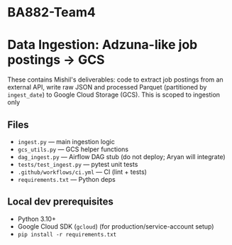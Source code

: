 # BA882-Team4

# Data Ingestion: Adzuna-like job postings → GCS

These contains Mishil's deliverables: code to extract job postings from an external API, write raw JSON and processed Parquet (partitioned by `ingest_date`) to Google Cloud Storage (GCS). This is scoped to ingestion only

## Files
- `ingest.py` — main ingestion logic
- `gcs_utils.py` — GCS helper functions
- `dag_ingest.py` — Airflow DAG stub (do not deploy; Aryan will integrate)
- `tests/test_ingest.py` — pytest unit tests
- `.github/workflows/ci.yml` — CI (lint + tests)
- `requirements.txt` — Python deps

## Local dev prerequisites
- Python 3.10+
- Google Cloud SDK (`gcloud`) (for production/service-account setup)
- `pip install -r requirements.txt`
